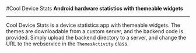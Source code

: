 #Cool Device Stats
**Android hardware statistics with themeable widgets**

-----

Cool Device Stats is a device statistics app with themeable widgets.
The themes are downloadable from a custom server, and the backend code is provided. Simply upload the backend directory to a server, and change the URL to the webservice in the `ThemesActivity` class.